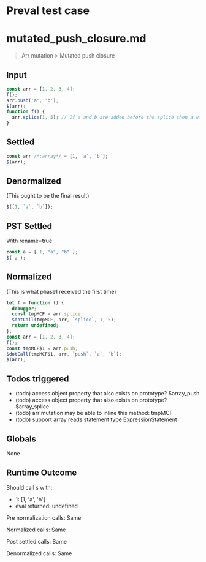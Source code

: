 # Preval test case

# mutated_push_closure.md

> Arr mutation > Mutated push closure
>
>

## Input

`````js filename=intro
const arr = [1, 2, 3, 4];
f();
arr.push('a', 'b');
$(arr);
function f() {
  arr.splice(1, 5); // If a and b are added before the splice then a will be removed
}
`````


## Settled


`````js filename=intro
const arr /*:array*/ = [1, `a`, `b`];
$(arr);
`````


## Denormalized
(This ought to be the final result)

`````js filename=intro
$([1, `a`, `b`]);
`````


## PST Settled
With rename=true

`````js filename=intro
const a = [ 1, "a", "b" ];
$( a );
`````


## Normalized
(This is what phase1 received the first time)

`````js filename=intro
let f = function () {
  debugger;
  const tmpMCF = arr.splice;
  $dotCall(tmpMCF, arr, `splice`, 1, 5);
  return undefined;
};
const arr = [1, 2, 3, 4];
f();
const tmpMCF$1 = arr.push;
$dotCall(tmpMCF$1, arr, `push`, `a`, `b`);
$(arr);
`````


## Todos triggered


- (todo) access object property that also exists on prototype? $array_push
- (todo) access object property that also exists on prototype? $array_splice
- (todo) arr mutation may be able to inline this method: tmpMCF
- (todo) support array reads statement type ExpressionStatement


## Globals


None


## Runtime Outcome


Should call `$` with:
 - 1: [1, 'a', 'b']
 - eval returned: undefined

Pre normalization calls: Same

Normalized calls: Same

Post settled calls: Same

Denormalized calls: Same
